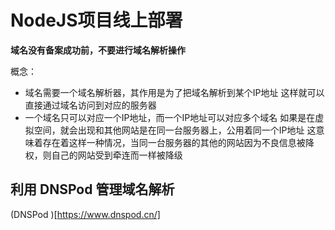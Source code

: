 # NodeJS项目线上部署

**域名没有备案成功前，不要进行域名解析操作**

概念：
* 域名需要一个域名解析器，其作用是为了把域名解析到某个IP地址
      这样就可以直接通过域名访问到对应的服务器
* 一个域名只可以对应一个IP地址，而一个IP地址可以对应多个域名
      如果是在虚拟空间，就会出现和其他网站是在同一台服务器上，公用着同一个IP地址
      这意味着存在着这样一种情况，当同一台服务器的其他的网站因为不良信息被降权，则自己的网站受到牵连而一样被降级

## 利用 DNSPod 管理域名解析

(DNSPod )[https://www.dnspod.cn/]